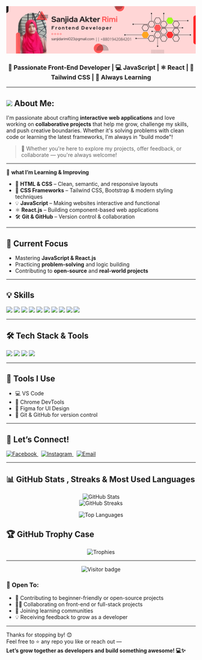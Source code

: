 

<a href="https://www.facebook.com/mirhussainmurtaza/">
<img src="./sanjidarimi.png" />
</a>



<h3 align="center">
  🚀 Passionate Front-End Developer | 💻 JavaScript | ⚛️ React | 🎨 Tailwind CSS | 🌱 Always Learning
</h3>




---

## <img src="https://media.giphy.com/media/WUlplcMpOCEmTGBtBW/giphy.gif" width="40"> **About Me:**

I'm passionate about crafting **interactive web applications** and love working on **collaborative projects** that help me grow, challenge my skills, and push creative boundaries. Whether it's solving problems with clean code or learning the latest frameworks, I'm always in "build mode"!

> 💬 Whether you're here to explore my projects, offer feedback, or collaborate — you're always welcome!

---

🧠 **what I’m Learning & Improving**

- 🧱 **HTML & CSS** – Clean, semantic, and responsive layouts  
- 🎨 **CSS Frameworks** – Tailwind CSS, Bootstrap & modern styling techniques  
- 💡 **JavaScript** – Making websites interactive and functional  
- ⚛️ **React.js** – Building component-based web applications  
- 🛠️ **Git & GitHub** – Version control & collaboration

---

## 🌱 Current Focus

- Mastering **JavaScript & React.js**  
- Practicing **problem-solving** and logic building  
- Contributing to **open-source** and **real-world projects**  

---

## 💡 Skills

<p align="center m-5">
 <img src="https://github.com/mir-hussain/mir-hussain/blob/main/images/icons/HTML.png"/>
 <img src="https://github.com/mir-hussain/mir-hussain/blob/main/images/icons/css.png"/>
 <img src="https://github.com/mir-hussain/mir-hussain/blob/main/images/icons/JavaScript.png"/>
 <img src="https://github.com/mir-hussain/mir-hussain/blob/main/images/icons/react.png"/>
 <img src="https://github.com/mir-hussain/mir-hussain/blob/main/images/icons/tailwind.png"/>
 <img src="https://github.com/mir-hussain/mir-hussain/blob/main/images/icons/Bootsrap.png"/>
 <img src="https://github.com/mir-hussain/mir-hussain/blob/main/images/icons/firebase.png"/>
 <img src="https://github.com/mir-hussain/mir-hussain/blob/main/images/icons/node.png"/>
 <img src="https://github.com/mir-hussain/mir-hussain/blob/main/images/icons/express.png"/>
 <img src="https://github.com/mir-hussain/mir-hussain/blob/main/images/icons/mongo.png"/>
</p>

---

## 🛠 Tech Stack & Tools

<p align="left">
  <img src="https://img.shields.io/badge/Git-F05032?style=for-the-badge&logo=git&logoColor=white"/>
  <img src="https://img.shields.io/badge/GitHub-181717?style=for-the-badge&logo=github&logoColor=white"/>
  <img src="https://img.shields.io/badge/VS_Code-007ACC?style=for-the-badge&logo=visual-studio-code&logoColor=white"/>
  <img src="https://img.shields.io/badge/Figma-F24E1E?style=for-the-badge&logo=figma&logoColor=white"/>
</p>

---

## 🔧 Tools I Use

- 💻 VS Code   
- 🔧 Chrome DevTools  
- 🧩 Figma for UI Design  
- 🔄 Git & GitHub for version control  

---

## 🔗 Let’s Connect!

<p align="left">
  <a href="https://www.facebook.com/profile.php?id=61554696036982" target="_blank" title="Facebook">
    <img src="https://img.icons8.com/fluency/48/facebook-new.png" alt="Facebook"/>
  </a>
  &nbsp;
  <a href="https://www.instagram.com/sanjidaa_rimii/" target="_blank" title="Instagram">
    <img src="https://img.icons8.com/fluency/48/instagram-new.png" alt="Instagram"/>
  </a>
  &nbsp;
  <a href="mailto:sanjidarimi023@gmail.com" title="Email">
    <img src="https://img.icons8.com/fluency/48/gmail-new.png" alt="Email"/>
  </a>
</p>

---

## 📊 GitHub Stats , Streaks & Most Used Languages

<p align="center">
  <img src="https://github-readme-stats.vercel.app/api?username=sanjidaRimi023&show_icons=true&theme=tokyonight" alt="GitHub Stats" />
  <br/>
  <img src="https://github-readme-streak-stats.herokuapp.com/?user=sanjidaRimi023&theme=tokyonight" alt="GitHub Streaks"/>
</p>

<p align="center">
  <img src="https://github-readme-stats.vercel.app/api/top-langs/?username=sanjidaRimi023&layout=compact&theme=tokyonight&hide_title=true&count_private=true&langs_count=10" alt="Top Languages" width="500"/>
</p>


## 🏆 GitHub Trophy Case

<p align="center">
  <img src="https://github-profile-trophy.vercel.app/?username=sanjidaRimi023&theme=monokai&row=1&column=6" alt="Trophies" />
</p>

---


<p align="center">
  <img src="https://visitor-badge.laobi.icu/badge?page_id=sanjidaRimi023.sanjidaRimi023" alt="Visitor badge"/>
</p>




### 🤝 Open To:

- 💬 Contributing to beginner-friendly or open-source projects  
- 👩‍💻 Collaborating on front-end or full-stack projects  
- 🧠 Joining learning communities  
- 💡 Receiving feedback to grow as a developer  

---

Thanks for stopping by! 😊  
Feel free to ⭐ any repo you like or reach out —  
**Let’s grow together as developers and build something awesome! 💻✨**
